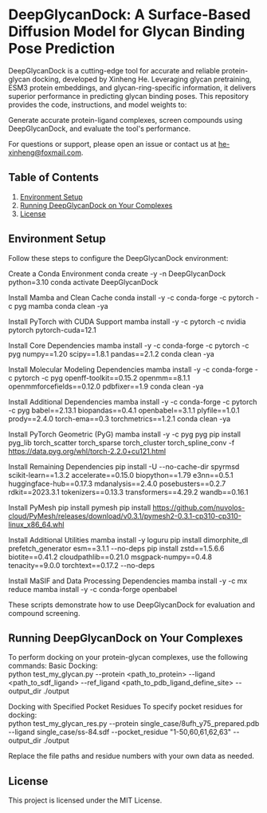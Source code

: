 # DeepGlycanDock: A Surface-Based Diffusion Model for Glycan Binding Pose Prediction
DeepGlycanDock is a cutting-edge tool for accurate and reliable protein-glycan docking, developed by Xinheng He. Leveraging glycan pretraining, ESM3 protein embeddings, and glycan-ring-specific information, it delivers superior performance in predicting glycan binding poses.
This repository provides the code, instructions, and model weights to:

Generate accurate protein-ligand complexes, screen compounds using DeepGlycanDock, and evaluate the tool's performance.

For questions or support, please open an issue or contact us at he-xinheng@foxmail.com.
## Table of Contents
1. [Environment Setup](#Environment-Setup)
2. [Running DeepGlycanDock on Your Complexes](#Running-DeepGlycanDock-on-Your-Complexes)
3. [License](#license)

## Environment Setup
Follow these steps to configure the DeepGlycanDock environment:

Create a Conda Environment
conda create -y -n DeepGlycanDock python=3.10
conda activate DeepGlycanDock


Install Mamba and Clean Cache
conda install -y -c conda-forge -c pytorch -c pyg mamba
conda clean -ya


Install PyTorch with CUDA Support
mamba install -y -c pytorch -c nvidia pytorch pytorch-cuda=12.1


Install Core Dependencies
mamba install -y -c conda-forge -c pytorch -c pyg numpy==1.20 scipy==1.8.1 pandas==2.1.2
conda clean -ya


Install Molecular Modeling Dependencies
mamba install -y -c conda-forge -c pytorch -c pyg openff-toolkit==0.15.2 openmm==8.1.1 openmmforcefields==0.12.0 pdbfixer==1.9
conda clean -ya


Install Additional Dependencies
mamba install -y -c conda-forge -c pytorch -c pyg babel==2.13.1 biopandas==0.4.1 openbabel==3.1.1 plyfile==1.0.1 prody==2.4.0 torch-ema==0.3 torchmetrics==1.2.1
conda clean -ya


Install PyTorch Geometric (PyG)
mamba install -y -c pyg pyg
pip install pyg_lib torch_scatter torch_sparse torch_cluster torch_spline_conv -f https://data.pyg.org/whl/torch-2.2.0+cu121.html


Install Remaining Dependencies
pip install -U --no-cache-dir spyrmsd scikit-learn==1.3.2 accelerate==0.15.0 biopython==1.79 e3nn==0.5.1 huggingface-hub==0.17.3 mdanalysis==2.4.0 posebusters==0.2.7 rdkit==2023.3.1 tokenizers==0.13.3 transformers==4.29.2 wandb==0.16.1


Install PyMesh
pip install pymesh
pip install https://github.com/nuvolos-cloud/PyMesh/releases/download/v0.3.1/pymesh2-0.3.1-cp310-cp310-linux_x86_64.whl


Install Additional Utilities
mamba install -y loguru
pip install dimorphite_dl prefetch_generator esm==3.1.1 --no-deps
pip install zstd==1.5.6.6 biotite==0.41.2 cloudpathlib==0.21.0 msgpack-numpy==0.4.8 tenacity==9.0.0 torchtext==0.17.2 --no-deps


Install MaSIF and Data Processing Dependencies
mamba install -y -c mx reduce
mamba install -y -c conda-forge openbabel


These scripts demonstrate how to use DeepGlycanDock for evaluation and compound screening.
## Running DeepGlycanDock on Your Complexes
To perform docking on your protein-glycan complexes, use the following commands:
Basic Docking: \
python test_my_glycan.py   --protein <path_to_protein>  --ligand <path_to_sdf_ligand>   --ref_ligand <path_to_pdb_ligand_define_site>   --output_dir ./output

Docking with Specified Pocket Residues
To specify pocket residues for docking: \
python test_my_glycan_res.py   --protein single_case/8ufh_y75_prepared.pdb   --ligand single_case/ss-84.sdf   --pocket_residue "1-50,60,61,62,63"   --output_dir ./output

Replace the file paths and residue numbers with your own data as needed.
## License
This project is licensed under the MIT License.
